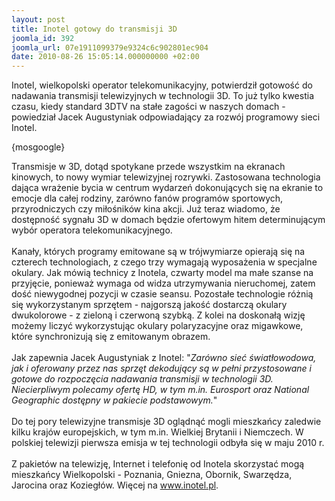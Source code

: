 ```yaml
---
layout: post
title: Inotel gotowy do transmisji 3D
joomla_id: 392
joomla_url: 07e1911099379e9324c6c902801ec904
date: 2010-08-26 15:05:14.000000000 +02:00
---
```

Inotel, wielkopolski operator telekomunikacyjny, potwierdził gotowość do nadawania transmisji telewizyjnych w technologii 3D. To już tylko kwestia czasu, kiedy standard 3DTV na stałe zagości w naszych domach - powiedział Jacek Augustyniak odpowiadający za rozw&oacute;j programowy sieci Inotel.<p>{mosgoogle}</p><p>Transmisje w 3D, dotąd spotykane przede wszystkim na ekranach kinowych, to nowy wymiar telewizyjnej rozrywki. Zastosowana technologia dająca wrażenie bycia w centrum wydarzeń dokonujących się na ekranie to emocje dla całej rodziny, zar&oacute;wno fan&oacute;w program&oacute;w sportowych, przyrodniczych czy miłośnik&oacute;w kina akcji. Już teraz wiadomo, że dostępność sygnału 3D w domach będzie ofertowym hitem determinującym wyb&oacute;r operatora telekomunikacyjnego. <br /><br />Kanały, kt&oacute;rych programy emitowane są w tr&oacute;jwymiarze opierają się na czterech technologiach, z czego trzy wymagają wyposażenia w specjalne okulary. Jak m&oacute;wią technicy z Inotela, czwarty model ma małe szanse na przyjęcie, ponieważ wymaga od widza utrzymywania nieruchomej, zatem dość niewygodnej pozycji w czasie seansu. Pozostałe technologie r&oacute;żnią się wykorzystanym sprzętem - najgorszą jakość dostarczą okulary dwukolorowe - z zieloną i czerwoną szybką. Z kolei na doskonałą wizję możemy liczyć wykorzystując okulary polaryzacyjne oraz migawkowe, kt&oacute;re synchronizują się z emitowanym obrazem. <br /><br />Jak zapewnia Jacek Augustyniak z Inotel: &quot;<em>Zar&oacute;wno sieć światłowodowa, jak i oferowany przez nas sprzęt dekodujący są w pełni przystosowane i gotowe do rozpoczęcia nadawania transmisji w technologii 3D. Niecierpliwym polecamy ofertę HD, w tym m.in. Eurosport oraz National Geographic dostępny w pakiecie podstawowym.</em>&quot;<br /><br />Do tej pory telewizyjne transmisje 3D oglądnąć mogli mieszkańcy zaledwie kilku kraj&oacute;w europejskich, w tym m.in. Wielkiej Brytanii i Niemczech. W polskiej telewizji pierwsza emisja w tej technologii odbyła się w maju 2010 r.<br /><br />Z pakiet&oacute;w na telewizję, Internet i telefonię od Inotela skorzystać mogą mieszkańcy Wielkopolski - Poznania, Gniezna, Obornik, Swarzędza, Jarocina oraz Koziegł&oacute;w. Więcej na <a href="http://www.inotel.pl" target="_blank">www.inotel.pl</a>.</p>
